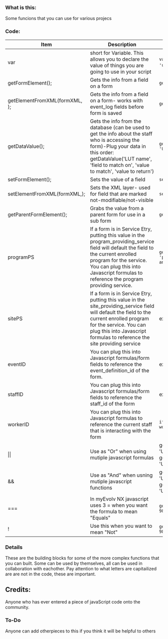 ### What is this:
Some funcions that you can use for various projecs

### Code:
|Item|Description|Example|
|----|-----------|-------|
|var|short for Variable. This allows you to declare the value of things you are going to use in your script|`var mydata = getDataValue('user_defined_lut', 'user_defined_lut_id', 'UDF_choices', 'description')`;|
|getFormElement(); |Gets the info from a field on a form|`getFormElement('actual_date');`|
|getElementFromXML(formXML, ); |Gets the info from a field on a form- works with event_log fields before form is saved|`getElementFromXML(formXML,'program_providing_srevice');`|
|getDataValue(); |Gets the info from the database (can be used to get the info about the staff who is accessing the form)-Plug your data in this order: getDataValue('LUT name', 'field to match on', 'value to match', 'value to return')|`getDataValue('user_defined_lut', 'user_defined_lut_id', 'UDF_choices', 'description');`|
|setFormElement(); |Sets the value of a field |`setFormElement('udf_regularstring', mydata);`|
|setElementFromXML(formXML,); | Sets the XML layer- used for field that are marked not-modifiable/not-visible |`setElementFromXML(formXML, 'is_telehealth', 'on')`|
|getParentFormElement(); | Grabs the value from a parent form for use in a sub form|`getParentFormElement('activity_type');`
|programPS| If a form is in Service Etry, putting this value in the program_providing_service field will default the field to the current enrolled program for the service. You can plug this into Javascript formulas to reference the program providing service. | `getDataValue('primary_worker_assignment_view', 'people_id', parentValue, 'staff_id', 'end_date is null and program_info_id = "programPS"')`
|sitePS| If a form is in Service Etry, putting this value in the site_providing_service field will default the field to the current enrolled program for the service. You can plug this into Javascript formulas to reference the site providing service | example
|eventID|You can plug this into Javascript formulas/form fields to reference the event_definition_id of the form.| example
|staffID|You can plug this into Javascript formulas/form fields to reference the staff_id of the form| example
|workerID| You can plug this into Javascript formulas to reference the current staff that is interacting with the form| `if (formAction == 'EDIT'){{setFormElement('staff_id', workerID);}}`
|&#124;&#124;| Use as "Or" when using mutiple javascript formulas| getDataValue('user_defined_lut', 'user_defined_lut_id', 'UDF_choices', 'description') = 'Yes'; &#124;&#124; getDataValue('user_defined_lut', 'user_defined_lut_id', 'UDF_choices', 'description') = 'Maybe'
|&&| Use as "And" when usning mutiple javascript functions|getDataValue('user_defined_lut', 'user_defined_lut_id', 'UDF_choices', 'description') = 'Yes'; && getDataValue('user_defined_lut2', 'user_defined_lut_id', 'UDF_choices', 'description') = 'Yellow'
|===| In myEvolv NX javascript uses 3 = when you want the formula to mean "Equals"| `getFormElement('udf_refcl') === 'A1B03084-BC60-4867-98A4-2AF7F2D3879F'`
|!| Use this when you want to mean "Not" | `getFormElement('udf_refcl') !== 'A1B03084-BC60-4867-98A4-2AF7F2D3879F'`



### Details
These are the building blocks for some of the more complex functions that you can built. 
Some can be used by themselves, all can be used in collaboration with eachother. 
Pay attention to what letters are capitailized are are not in the code, these are important. 

## Credits:
Anyone who has ever entered a piece of javaScript code onto the community. 

### To-Do
Anyone can add otherpieces to this if you think it will be helpful to others
